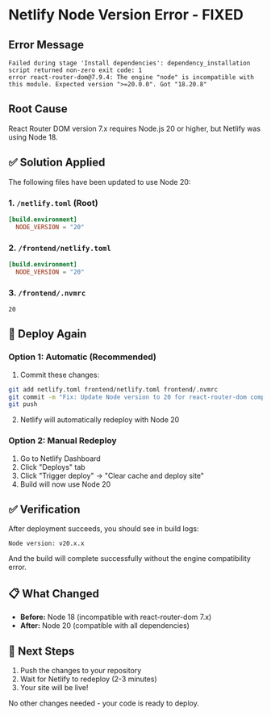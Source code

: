 # Netlify Node Version Error - FIXED

## Error Message
```
Failed during stage 'Install dependencies': dependency_installation script returned non-zero exit code: 1
error react-router-dom@7.9.4: The engine "node" is incompatible with this module. Expected version ">=20.0.0". Got "18.20.8"
```

## Root Cause
React Router DOM version 7.x requires Node.js 20 or higher, but Netlify was using Node 18.

## ✅ Solution Applied

The following files have been updated to use Node 20:

### 1. `/netlify.toml` (Root)
```toml
[build.environment]
  NODE_VERSION = "20"
```

### 2. `/frontend/netlify.toml`
```toml
[build.environment]
  NODE_VERSION = "20"
```

### 3. `/frontend/.nvmrc`
```
20
```

## 🚀 Deploy Again

### Option 1: Automatic (Recommended)
1. Commit these changes:
```bash
git add netlify.toml frontend/netlify.toml frontend/.nvmrc
git commit -m "Fix: Update Node version to 20 for react-router-dom compatibility"
git push
```

2. Netlify will automatically redeploy with Node 20

### Option 2: Manual Redeploy
1. Go to Netlify Dashboard
2. Click "Deploys" tab
3. Click "Trigger deploy" → "Clear cache and deploy site"
4. Build will now use Node 20

## ✅ Verification

After deployment succeeds, you should see in build logs:
```
Node version: v20.x.x
```

And the build will complete successfully without the engine compatibility error.

## 📋 What Changed

- **Before:** Node 18 (incompatible with react-router-dom 7.x)
- **After:** Node 20 (compatible with all dependencies)

## 🎉 Next Steps

1. Push the changes to your repository
2. Wait for Netlify to redeploy (2-3 minutes)
3. Your site will be live!

No other changes needed - your code is ready to deploy.

